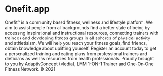 # Onefit.app
Onefit™ is a community based fitness, wellness and lifestyle platform. We aim to assist people from all backgrounds find a better state of being by accessing inspirational and instructional resources, connecting trainers with trainees and developing fitness groups in all spheres of physical activity and athletisism. We will help you reach your fitness goals, find friends, obtain knowledge about uplifting yourself. Register an account today to get a personalized training and eating plans from professional trainers and dieticians as well as resources from health professionals. Proudly brought to you by AdaptivConcept (Media), LMM 1-ON-1 Trainer and One-On-One Fitness Network. © 2021
